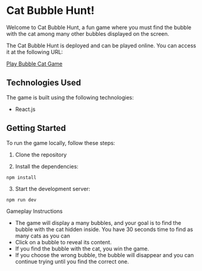 # Cat Bubble Hunt!

Welcome to Cat Bubble Hunt, a fun game where you must find the bubble with the cat among many other bubbles displayed on the screen.

The Cat Bubble Hunt is deployed and can be played online. You can access it at the following URL:

[Play Bubble Cat Game]("https://cat-shapes.vercel.app/")

## Technologies Used

The game is built using the following technologies:

- React.js 

## Getting Started

To run the game locally, follow these steps:

1. Clone the repository

2. Install the dependencies:

```
npm install
```
3. Start the development server:

```
npm run dev
```

Gameplay Instructions
- The game will display a many bubbles, and your goal is to find the bubble with the cat hidden inside. You have 30 seconds time to find as many cats as you can
- Click on a bubble to reveal its content.
- If you find the bubble with the cat, you win the game.
- If you choose the wrong bubble, the bubble will disappear and you can continue trying until you find the correct one.



